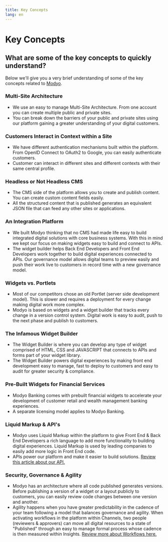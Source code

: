 ```yaml
---
title: Key Concepts
lang: en
---
```


# Key Concepts

## What are some of the key concepts to quickly understand?

Below we'll give you a very brief understanding of some of the key concepts related to [Modyo](https://www.modyo.com/).

### Multi-Site Architecture

* We use an easy to manage Multi-Site Architecture. From one account you can create multiple public and private sites.
* You can break down the barriers of your public and private sites using our platform gaining a greater understanding of your digital customers. 

### Customers Interact in Context within a Site

* We have different authentication mechanisms built within the platform. From OpenID Connect to OAuth2 to Google, you can easily authenticate customers. 
* Customer can interact in different sites and different contexts with their same central profile.

### Headless or Not Headless CMS

* The CMS side of the platform allows you to create and publish content. You can create custom content fields easily. 
* All the structured content that is published generates an equivalent JSON file that can feed any other sites or applications. 

### An Integration Platform

* We built Modyo thinking that no CMS had made life easy to build integrated digital solutions with core business systems. With this in mind we kept our focus on making widgets easy to build and connect to APIs.
* The widget builder helps Back End Developers and Front End Developers work together to build digital experiences connected to APIs. Our governance model allows digital teams to preview easily and push their work live to customers in record time with a new governance model. 

### Widgets vs. Portlets

* Most of our competitors chose an old Portlet \(server side development model\). This is slower and requires a deployment for every change making digital work more complex.
* Modyo is based on widgets and a widget builder that tracks every change in a version control system. Digital work is easy to audit, push to the next phase and publish to customers. 

### The Infamous Widget Builder

* The Widget Builder is where you can develop any type of widget comprised of HTML, CSS and JAVASCRIPT that connects to APIs and forms part of your widget library.
* The Widget Builder powers digital experiences by making front end development easy to manage, fast to deploy to customers and easy to audit for greater security & compliance. 

### Pre-Built Widgets for Financial Services

* Modyo Banking comes with prebuilt financial widgets to accelerate your development of customer retail and wealth management banking experiences.
* A separate licensing model applies to Modyo Banking. 

### Liquid Markup & API's 

* Modyo uses Liquid Markup within the platform to give Front End & Back End Developers a rich language to add more functionality to building digital experiences. Liquid Markup is used by leading companies to easily add more logic in Front End code.
* APIs power our platform and make it easier to build solutions. [Review this article about our API.](https://support.modyo.com/hc/en-us/articles/115003559611-Using-the-Modyo-API) 

### Security, Governance & Agility

* Modyo has an architecture where all code published generates versions. Before publishing a version of a widget or a layout publicly to customers, you can easily review code changes between one version and another.
* Agility happens when you have greater predictability in the cadence of your team following a model that balances governance and agility. When activating workflows in the platform within Channels, two people \(reviewers & approvers\) can move all digital resources to a state of "Published" through an easy to manage formal process whose cadence is then measured within Insights. [Review more about Workflows here. ](https://support.modyo.com/hc/en-us/articles/360006604412)


